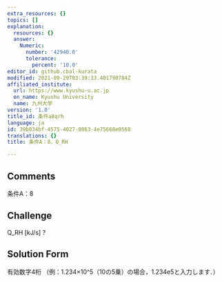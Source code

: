 ```yaml
---
extra_resources: {}
topics: []
explanation:
  resources: {}
  answer:
    Numeric:
      number: '42940.0'
      tolerance:
        percent: '10.0'
editor_id: github.cbal-kurata
modified: 2021-09-29T03:39:33.401790784Z
affiliated_institute:
  url: https://www.kyushu-u.ac.jp
  en_name: Kyushu University
  name: 九州大学
version: '1.0'
title_id: 条件a8qrh
language: ja
id: 39b034bf-4575-4027-8063-4e75668e0568
translations: {}
title: 条件A：8，Q_RH

---
```


## Comments
条件A：8

## Challenge
Q_RH [kJ/s] ?

## Solution Form
有効数字4桁
（例：1.234×10^5（10の5乗）の場合，1.234e5と入力します．）




